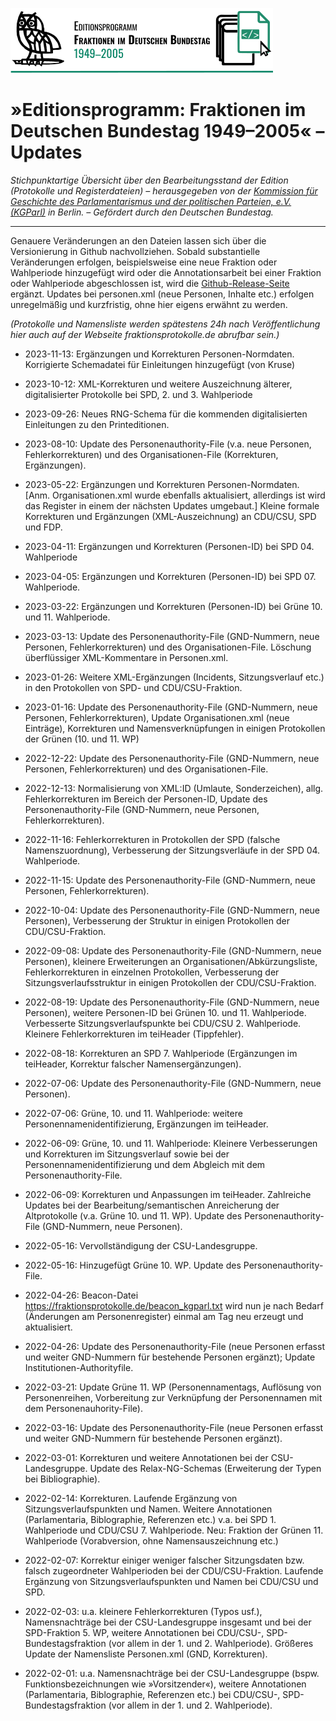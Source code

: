 [<img src="https://github.com/Fraktionsprotokolle-de/fraktionsprotokolle_web/blob/main/logos/logo_editionsprogramm_1990-2005_Oswald_quer_ohneURL_mitLinie_rgb_210x52px_final.svg" />](https:///www.fraktionsprotokolle.de)

# »Editionsprogramm: Fraktionen im Deutschen Bundestag 1949–2005« – Updates

*Stichpunktartige Übersicht über den Bearbeitungsstand der Edition (Protokolle und Registerdateien) – herausgegeben von der [Kommission für Geschichte des Parlamentarismus und der politischen Parteien, e.V. (KGParl)](https://kgparl.de/) in Berlin. – Gefördert durch den Deutschen Bundestag.*

------

Genauere Veränderungen an den Dateien lassen sich über die Versionierung in Github nachvollziehen. Sobald substantielle Veränderungen erfolgen, beispielsweise eine neue Fraktion oder Wahlperiode hinzugefügt wird oder die Annotationsarbeit bei einer Fraktion oder Wahlperiode abgeschlossen ist, wird die [Github-Release-Seite](https://github.com/Fraktionsprotokolle-de/fraktionsprotokolle_web/releases) ergänzt.
Updates bei personen.xml (neue Personen, Inhalte etc.) erfolgen unregelmäßig und kurzfristig, ohne hier eigens erwähnt zu werden.

*(Protokolle und Namensliste werden spätestens 24h nach Veröffentlichung hier auch auf der Webseite fraktionsprotokolle.de abrufbar sein.)*

- 2023-11-13: Ergänzungen und Korrekturen Personen-Normdaten. Korrigierte Schemadatei für Einleitungen hinzugefügt (von Kruse)

- 2023-10-12: XML-Korrekturen und weitere Auszeichnung älterer, digitalisierter Protokolle bei SPD, 2. und 3. Wahlperiode

- 2023-09-26: Neues RNG-Schema für die kommenden digitalisierten Einleitungen zu den Printeditionen.

- 2023-08-10: Update des Personenauthority-File (v.a. neue Personen, Fehlerkorrekturen) und des Organisationen-File (Korrekturen, Ergänzungen).
- 2023-05-22: Ergänzungen und Korrekturen Personen-Normdaten. [Anm. Organisationen.xml wurde ebenfalls aktualisiert, allerdings ist wird das Register in einem der nächsten Updates umgebaut.] Kleine formale Korrekturen und Ergänzungen (XML-Auszeichnung) an CDU/CSU, SPD und FDP.
- 2023-04-11: Ergänzungen und Korrekturen (Personen-ID) bei SPD 04. Wahlperiode
- 2023-04-05: Ergänzungen und Korrekturen (Personen-ID) bei SPD 07. Wahlperiode.
- 2023-03-22: Ergänzungen und Korrekturen (Personen-ID) bei Grüne 10. und 11. Wahlperiode.
- 2023-03-13: Update des Personenauthority-File (GND-Nummern, neue Personen, Fehlerkorrekturen) und des Organisationen-File. Löschung überflüssiger XML-Kommentare in Personen.xml.
- 2023-01-26: Weitere XML-Ergänzungen (Incidents, Sitzungsverlauf etc.) in den Protokollen von SPD- und CDU/CSU-Fraktion.
- 2023-01-16: Update des Personenauthority-File (GND-Nummern, neue Personen, Fehlerkorrekturen), Update Organisationen.xml (neue Einträge), Korrekturen und Namensverknüpfungen in einigen Protokollen der Grünen (10. und 11. WP)
- 2022-12-22: Update des Personenauthority-File (GND-Nummern, neue Personen, Fehlerkorrekturen) und des Organisationen-File.
- 2022-12-13: Normalisierung von XML:ID (Umlaute, Sonderzeichen), allg. Fehlerkorrekturen im Bereich der Personen-ID, Update des Personenauthority-File (GND-Nummern, neue Personen, Fehlerkorrekturen).
- 2022-11-16: Fehlerkorrekturen in Protokollen der SPD (falsche Namenszuordnung), Verbesserung der Sitzungsverläufe in der SPD 04. Wahlperiode.
- 2022-11-15: Update des Personenauthority-File (GND-Nummern, neue Personen, Fehlerkorrekturen).
- 2022-10-04: Update des Personenauthority-File (GND-Nummern, neue Personen), Verbesserung der Struktur in einigen Protokollen der CDU/CSU-Fraktion.
- 2022-09-08: Update des Personenauthority-File (GND-Nummern, neue Personen), kleinere Erweiterungen an Organisationen/Abkürzungsliste, Fehlerkorrekturen in einzelnen Protokollen, Verbesserung der Sitzungsverlaufsstruktur in einigen Protokollen der CDU/CSU-Fraktion.
- 2022-08-19: Update des Personenauthority-File (GND-Nummern, neue Personen), weitere Personen-ID bei Grünen 10. und 11. Wahlperiode. Verbesserte Sitzungsverlaufspunkte bei CDU/CSU 2. Wahlperiode.  Kleinere Fehlerkorrekturen im teiHeader (Tippfehler).
- 2022-08-18: Korrekturen an SPD 7. Wahlperiode (Ergänzungen im teiHeader, Korrektur falscher Namensergänzungen).
- 2022-07-06: Update des Personenauthority-File (GND-Nummern, neue Personen).
- 2022-07-06: Grüne, 10. und 11. Wahlperiode: weitere Personennamenidentifizierung, Ergänzungen im teiHeader.
- 2022-06-09: Grüne, 10. und 11. Wahlperiode: Kleinere Verbesserungen und Korrekturen im Sitzungsverlauf sowie bei der Personennamenidentifizierung und dem Abgleich mit dem Personenauthority-File.
- 2022-06-09: Korrekturen und Anpassungen im teiHeader. Zahlreiche Updates bei der Bearbeitung/semantischen Anreicherung der Altprotokolle (v.a. Grüne 10. und 11. WP). Update des Personenauthority-File (GND-Nummern, neue Personen).
- 2022-05-16: Vervollständigung der CSU-Landesgruppe.
- 2022-05-16: Hinzugefügt Grüne 10. WP. Update des Personenauthority-File. 
- 2022-04-26: Beacon-Datei https://fraktionsprotokolle.de/beacon_kgparl.txt wird nun je nach Bedarf (Änderungen am Personenregister) einmal am Tag neu erzeugt und aktualisiert.
- 2022-04-26: Update des Personenauthority-File (neue Personen erfasst und weiter GND-Nummern für bestehende Personen ergänzt); Update Institutionen-Authorityfile.
- 2022-03-21: Update Grüne 11. WP (Personennamentags, Auflösung von Personenreihen, Vorbereitung zur Verknüpfung der Personennamen mit dem Personenauhority-File).
- 2022-03-16: Update des Personenauthority-File (neue Personen erfasst und weiter GND-Nummern für bestehende Personen ergänzt).
- 2022-03-01: Korrekturen und weitere Annotationen bei der CSU-Landesgruppe. Update des Relax-NG-Schemas (Erweiterung der Typen bei Bibliographie).
- 2022-02-14: Korrekturen. Laufende Ergänzung von Sitzungsverlaufspunkten und Namen. Weitere Annotationen (Parlamentaria, Biblographie, Referenzen etc.) v.a. bei SPD 1. Wahlperiode und CDU/CSU 7. Wahlperiode. Neu: Fraktion der Grünen 11. Wahlperiode (Vorabversion, ohne Namensauszeichnung etc.)
- 2022-02-07: Korrektur einiger weniger falscher Sitzungsdaten bzw. falsch zugeordneter Wahlperioden bei der CDU/CSU-Fraktion. Laufende Ergänzung von Sitzungsverlaufspunkten und Namen bei CDU/CSU und SPD.
- 2022-02-03: u.a. kleinere Fehlerkorrekturen (Typos usf.), Namensnachträge bei der CSU-Landesgruppe insgesamt und bei der SPD-Fraktion 5. WP, weitere Annotationen bei CDU/CSU-, SPD-Bundestagsfraktion (vor allem in der 1. und 2. Wahlperiode). Größeres Update der Namensliste Personen.xml (GND, Korrekturen).
- 2022-02-01: u.a. Namensnachträge bei der CSU-Landesgruppe (bspw. Funktionsbezeichnungen wie »Vorsitzender«), weitere Annotationen (Parlamentaria, Biblographie, Referenzen etc.) bei CDU/CSU-, SPD-Bundestagsfraktion (vor allem in der 1. und 2. Wahlperiode).
